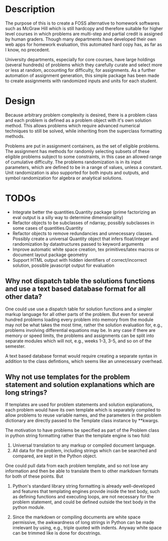 # Description 

The purpose of this is to create a FOSS alternative to homework
softwares such as McGraw Hill which is still hardcopy and therefore
suitable for higher level courses in which problems are multi-step and
partial credit is assigned by human graders. Though many departments
have developed their own web apps for homework evaluation, this
automated hard copy has, as far as I know, no precedent.

University departments, especially for core courses, have
large holdings (several hundreds) of problems which they carefully
curate and select more or less at random, accounting for difficulty,
for assignments. As a further automation of assignment generation,
this simple package has been made to create assignments with
randomized inputs and units for each student.

# Design

Because arbitrary problem complexity is desired, there is a problem
class and each problem is defined as a problem object with it's own
solution method. This allows problems which require advanced numerical
techniques to still be solved, while inheriting from the superclass
formatting methods.

Problems are put in assignment containers, as the set of eligible
problems. The assignment has methods for randomly selecting subsets of
these eligible problems subject to some constraints, in this case an
allowed range of cumulative difficulty. The problems randomization is
in its input parameters, which are defined to be in a range of values,
unless a constant. Unit randomization is also supported for both inputs
and outputs, and symbol randomization for algebra or analytical solutions.

# TODOs

- Integrate better the quantities.Quantity package (prime factorizing an
eval output is a silly way to determine dimensionality)
- Refactor objects to be subclasses of ndarray, possibly subclasses in
some cases of quantities.Quantity
- Refactor objects to remove redundancies and unnecessary
classes. Possibly create a universal Quantity object that infers
float/integer and randomization by datastructures passed to keyword
arguments
- Improve automatic white space creation, tex primitives/latex macros or
document layout package geometry
- Support HTML output with hidden identifiers of correct/incorrect
solution, possible javascript output for evaluation

## Why not dispatch table the solutions functions and use a text based database format for all other data?

One could use use a dispatch table for solution functions and a simpler
markup language for all other parts of the problem. But even for several
hundred problems loading every problem into memory from the module may
not be what takes the most time, rather the solution evaluation for,
e.g., problems involving differential equations may be. In any case if
there are memory or speed limits, the problems and assignments can be
split into separate modules which will not, e.g., weeks 1-3, 3-5, and so
on of the semester.

A text based database format would require creating a separate syntax
in addition to the class defintions, which seems like an unnecessary
overhead.

## Why not use templates for the problem statement and solution explanations which are long strings?  

If templates are used for problem statements and solution explanations,
each problem would have its own template which is separately compiled
to allow problems to reuse variable names, and the parameters in the
problem dictionary are directly passed to the Template class instance by
\*\*kwargs.

The motivation to have problems be specified as part of the Problem class
in python string formatting rather than the template engine is two fold:

1. Universal translation to any markup or compiled document language.
2. All data for the problem, including strings which can be searched and
compared, are kept in the Python object.

One could pull data from each problem template, and so not lose any
information and then be able to translate them to other markdown formats
for both of these points. But 

1. Python's standard library string formatting is already well-developed and
features that templating engines provide inside the text body, such
as defining functions and executing loops, are not necessary for the
problem statement, and could be defined outside the text body in the
python module.

2. Since the markdown or compiling documents are white
space permissive, the awkwardness of long strings in Python can be made
irrelevant by using, e.g., triple quoted with indents. Anyway white
space can be trimmed like is done for docstrings.
